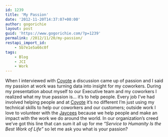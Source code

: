 ```yaml
---
id: 1239
title: 'My Passion'
date: '2012-11-20T14:37:07+00:00'
author: gogorichie
layout: post
guid: 'https://www.gogorichie.com/?p=1239'
permalink: /2012/11/20/my-passion/
restapi_import_id:
    - 5b7e1e5a66c0f
tags:
    - Blog
    - JCI
    - Work
---
```


When I interviewed with [Coyote](http://www.coyote.com) a discussion came up of passion and I said my passion at work was turning data into insight for my coworkers. During my presentation about myself to our Executive team and my coworkers I realized what my true passion is… it’s to help people. Every job I’ve had involved helping people and at [Coyote](http://www.coyote.com) it’s no different I’m just using my technical skills to help our coworkers and our customers; outside work I love to volunteer with the [Jaycees](http://www.usjaycees.org) because we help people and make an impact with the work we do around the world. In our organization’s creed we’ve got this line that can sum it all up for me *“Service to Humanity Is the Best Work of Life”* so let me ask you what is your passion?